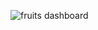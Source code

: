 ![fruits dashboard](https://github.com/WahyuAgungBudiyanto/VISPRO_WaterPark/blob/06cc03d864d0814f62e8e8675ece444ca1e79a8b/img/ezgif.com-gif-maker.gif)
